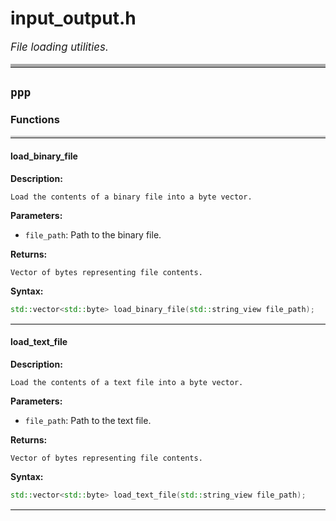 # input_output.h

<style>
  .file-summary { font-size: 1.2em; font-style: italic; margin-bottom: 1em; }
  table { width: 100%; table-layout: fixed; border-collapse: collapse; }
  th, td { border: 1px solid #ddd; padding: 8px; word-wrap: break-word; }
  th { background-color: #f4f4f4; }
</style>

<p class="file-summary">File loading utilities.</p>

<hr style="border-top:5px solid #aaa" />

## `ppp`

### Functions
<hr style="border-top:3px solid #ccc" />

#### load_binary_file

**Description:**
```
Load the contents of a binary file into a byte vector.
```

**Parameters:**

- `file_path`: Path to the binary file.

**Returns:**
```
Vector of bytes representing file contents.
```

**Syntax:**
```cpp
std::vector<std::byte> load_binary_file(std::string_view file_path);
```

<hr style="border-top:1px solid #eee" />

#### load_text_file

**Description:**
```
Load the contents of a text file into a byte vector.
```

**Parameters:**

- `file_path`: Path to the text file.

**Returns:**
```
Vector of bytes representing file contents.
```

**Syntax:**
```cpp
std::vector<std::byte> load_text_file(std::string_view file_path);
```

<hr style="border-top:1px solid #eee" />
